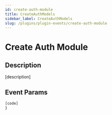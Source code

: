 ```yaml
---
id: create-auth-module
title: CreateAuthModels
sidebar_label: CreateAuthModels
slug: /plugins/plugin-events/create-auth-module
---
```


# Create Auth Module

## Description

[description]

## Event Params

```javascript
[code]
}
```
